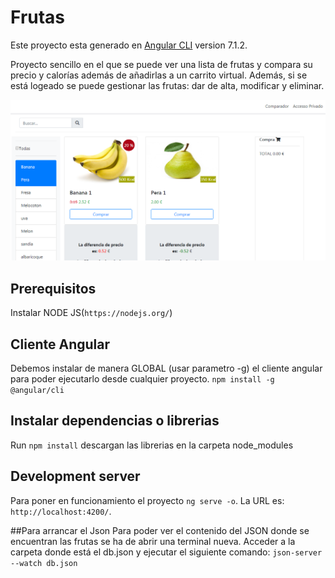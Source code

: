 # Frutas

Este proyecto esta generado en [Angular CLI](https://github.com/angular/angular-cli) version 7.1.2.

Proyecto sencillo en el que se puede ver una lista de frutas y compara su precio y calorías además de añadirlas a un carrito virtual. Además, si se está logeado se puede gestionar las frutas: dar de alta, modificar y eliminar.

![img](https://github.com/Ainara86/frutas/blob/master/frutas.png?raw=true)

## Prerequisitos
Instalar NODE JS(`https://nodejs.org/`)

## Cliente Angular
Debemos instalar de manera GLOBAL (usar parametro -g)  el cliente angular para poder ejecutarlo desde cualquier proyecto.
`npm install -g @angular/cli`

## Instalar dependencias o librerias
Run `npm install` descargan las librerias en la carpeta node_modules


## Development server

Para poner en funcionamiento el proyecto `ng serve -o`. La URL es: `http://localhost:4200/`. 

##Para arrancar el Json
Para poder ver el contenido del JSON donde se encuentran las frutas se ha de abrir una terminal nueva. Acceder a la carpeta donde está el db.json y ejecutar el siguiente comando: `json-server --watch db.json`
